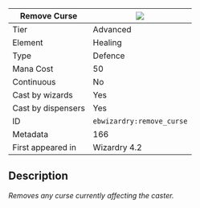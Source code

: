 | Remove Curse |![](https://github.com/Electroblob77/Wizardry/blob/1.12.2/src/main/resources/assets/ebwizardry/textures/spells/remove_curse.png)|
|---|---|
| Tier | Advanced |
| Element | Healing |
| Type | Defence |
| Mana Cost | 50 |
| Continuous | No |
| Cast by wizards | Yes |
| Cast by dispensers | Yes |
| ID | `ebwizardry:remove_curse` |
| Metadata | 166 |
| First appeared in | Wizardry 4.2 |
## Description
_Removes any curse currently affecting the caster._